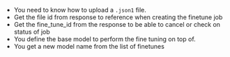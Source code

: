 * You need to know how to upload a `.json1` file.
* Get the file id from response to reference when creating the finetune job
* Get the fine_tune_id from the response to be able to cancel or check on status of job
* You define the base model to perform the fine tuning on top of.
* You get a new model name from the list of finetunes